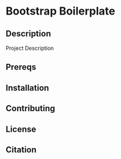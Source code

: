# Bootstrap Boilerplate

## Description
Project Description

## Prereqs

## Installation

## Contributing

## License

## Citation